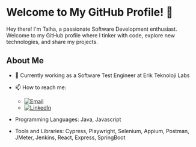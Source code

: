 # Welcome to My GitHub Profile! 👋

Hey there! I'm Talha, a passionate Software Development enthusiast. Welcome to my GitHub profile where I tinker with code, explore new technologies, and share my projects.

## About Me

- 💼 Currently working as a Software Test Engineer at Erik Teknoloji Labs

- 📫 How to reach me:
  - [![Email](https://img.shields.io/badge/-Email-0077B5?style=flat-square&logo=gmail&logoColor=white)](mailto:talhagulx@gmail.com)
  - [![LinkedIn](https://img.shields.io/badge/-LinkedIn-0077B5?style=flat-square&logo=linkedin&logoColor=white)](https://www.linkedin.com/in/talhagull)

- Programming Languages: Java, Javascript
- Tools and Libraries: Cypress, Playwright, Selenium, Appium, Postman, JMeter, Jenkins, React, Express, SpringBoot
